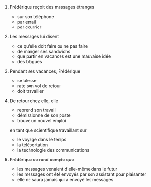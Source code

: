 ---
---

1. Frédérique reçoit des messages étranges

   * sur son téléphone
   * par email
   * par courrier

2. Les messages lui disent

   * ce qu'elle doit faire ou ne pas faire
   * de manger ses sandwichs
   * que partir en vacances est une mauvaise idée
   * des blagues

3. Pendant ses vacances, Frédérique

   * se blesse
   * rate son vol de retour
   * doit travailler

4. De retour chez elle, elle

   * reprend son travail
   * démissionne de son poste
   * trouve un nouvel emploi
   
   en tant que scientifique travaillant sur

   * le voyage dans le temps
   * la téléportation
   * la technologie des communications

5. Frédérique se rend compte que

   * les messages venaient d'elle-même dans le futur
   * les messages ont été envoyés par son assistant pour plaisanter
   * elle ne saura jamais qui a envoyé les messages